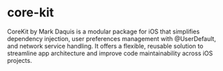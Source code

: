 # core-kit
CoreKit by Mark Daquis is a modular package for iOS that simplifies dependency injection, user preferences management with @UserDefault, and network service handling. It offers a flexible, reusable solution to streamline app architecture and improve code maintainability across iOS projects.

